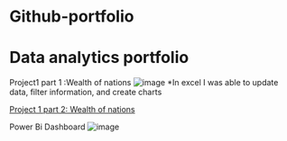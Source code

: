 # Github-portfolio
# Data analytics portfolio
Project1 part 1 :Wealth of nations
![image](https://github.com/Mangeolles1/Github-portfolio/assets/169667075/375b8888-f206-4eb4-b77a-b7747c609304)
*In excel I was able to update data, filter information, and create charts 

[Project 1 part 2: Wealth of nations](https://public.tableau.com/app/profile/amanda.mangeolles/viz/Wealthofnations-complete/Dashboard1?publish=yes) 

Power Bi Dashboard
![image](https://github.com/Mangeolles1/Github-portfolio/assets/169667075/f5dcd0d0-7de3-4aa9-b8d0-53aece5652c8)


